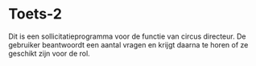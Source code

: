 # Toets-2
Dit is een sollicitatieprogramma voor de functie van circus directeur. De gebruiker beantwoordt een aantal vragen en krijgt daarna te horen of ze geschikt zijn voor de rol.
